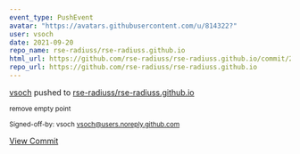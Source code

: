 ```yaml
---
event_type: PushEvent
avatar: "https://avatars.githubusercontent.com/u/814322?"
user: vsoch
date: 2021-09-20
repo_name: rse-radiuss/rse-radiuss.github.io
html_url: https://github.com/rse-radiuss/rse-radiuss.github.io/commit/24f1ba573a96ace40b73c61c50153aedb656844a
repo_url: https://github.com/rse-radiuss/rse-radiuss.github.io
---
```


<a href='https://github.com/vsoch' target='_blank'>vsoch</a> pushed to <a href='https://github.com/rse-radiuss/rse-radiuss.github.io' target='_blank'>rse-radiuss/rse-radiuss.github.io</a>

<small>remove empty point

Signed-off-by: vsoch <vsoch@users.noreply.github.com></small>

<a href='https://github.com/rse-radiuss/rse-radiuss.github.io/commit/24f1ba573a96ace40b73c61c50153aedb656844a' target='_blank'>View Commit</a>